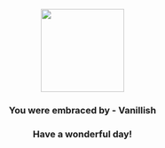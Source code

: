 <p align="center">
    <img src="https://raw.githubusercontent.com/PokeAPI/sprites/master/sprites/pokemon/583.png" width="150" height="150">
</p>
<h3 align="center">You were embraced by - <b>Vanillish</b></h3>
<h3 align="center">Have a wonderful day!</h3>
